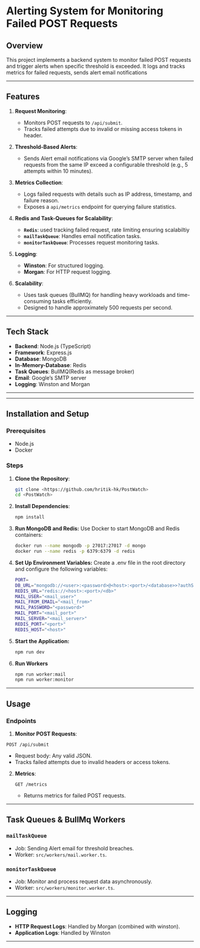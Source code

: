 # Alerting System for Monitoring Failed POST Requests

## Overview

This project implements a backend system to monitor failed POST requests and trigger alerts when specific threshold is exceeded. It logs and tracks metrics for failed requests, sends alert email notifications

---

## Features

1. **Request Monitoring**:

   - Monitors POST requests to `/api/submit`.
   - Tracks failed attempts due to invalid or missing access tokens in header.

2. **Threshold-Based Alerts**:

   - Sends Alert email notifications via Google’s SMTP server when failed requests from the same IP exceed a configurable threshold (e.g., 5 attempts within 10 minutes).

3. **Metrics Collection**:

   - Logs failed requests with details such as IP address, timestamp, and failure reason.
   - Exposes a `api/metrics` endpoint for querying failure statistics.

4. **Redis and Task-Queues for Scalability**:

   - **`Redis`**: used tracking failed request, rate limiting ensuring scalabiltiy
   - **`mailTaskQueue`**: Handles email notification tasks.
   - **`monitorTaskQueue`**: Processes request monitoring tasks.

5. **Logging**:

   - **Winston**: For structured logging.
   - **Morgan**: For HTTP request logging.

6. **Scalability**:
   - Uses task queues (BullMQ) for handling heavy workloads and time-consuming tasks efficiently.
   - Designed to handle approximately 500 requests per second.

---

## Tech Stack

- **Backend**: Node.js (TypeScript)
- **Framework**: Express.js
- **Database**: MongoDB
- **In-Memory-Database**: Redis
- **Task Queues**: BullMQ(Redis as message broker)
- **Email**: Google’s SMTP server
- **Logging**: Winston and Morgan

---

---

## Installation and Setup

### Prerequisites

- Node.js
- Docker

### Steps

1. **Clone the Repository**:

   ```bash
   git clone <https://github.com/hritik-hk/PostWatch>
   cd <PostWatch>
   ```

2. **Install Dependencies**:
   ```bash
   npm install
   ```
3. **Run MongoDB and Redis:** Use Docker to start MongoDB and Redis containers:
   ```bash
   docker run --name mongodb -p 27017:27017 -d mongo
   docker run --name redis -p 6379:6379 -d redis
   ```
4. **Set Up Environment Variables:** Create a .env file in the root directory and configure the following variables:
   ```bash
   PORT=
   DB_URL="mongodb://<user>:<password>@<host>:<port>/<database>>?authSource=admin&retryWrites=true&w=majority"
   REDIS_URL="redis://<host>:<port>/<db>"
   MAIL_USER="<mail_user>"
   MAIL_FROM_EMAIL="<mail_from>"
   MAIL_PASSWORD="<password>"
   MAIL_PORT="<mail_port>"
   MAIL_SERVER="<mail_server>"
   REDIS_PORT="<port>"
   REDIS_HOST="<host>"
   ```
5. **Start the Application:**
   ```bash
   npm run dev
   ```
6. **Run Workers**
   ```bash
   npm run worker:mail
   npm run worker:monitor
   ```

---

## Usage

### Endpoints

1. **Monitor POST Requests**:

```http
POST /api/submit
```

- Request body: Any valid JSON.
- Tracks failed attempts due to invalid headers or access tokens.

2. **Metrics**:
   ```http
   GET /metrics
   ```
   - Returns metrics for failed POST requests.

---

## Task Queues & BullMq Workers

### **`mailTaskQueue`**

- Job: Sending Alert email for threshold breaches.
- Worker: `src/workers/mail.worker.ts`.

### **`monitorTaskQueue`**

- Job: Monitor and process request data asynchronously.
- Worker: `src/workers/monitor.worker.ts`.

---

## Logging

- **HTTP Request Logs**: Handled by Morgan (combined with winston).
- **Application Logs**: Handled by Winston

---
